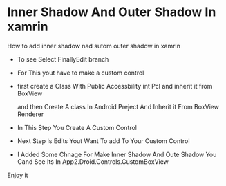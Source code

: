 # Inner Shadow And Outer Shadow In xamrin

How to add inner shadow nad sutom outer shadow in xamrin

* To see Select FinallyEdit branch

* For This yout have to make a custom control

* first create a Class With Public Accessbility int Pcl and inherit it from BoxView

  and then Create A class In Android Preject And Inherit it From BoxView Renderer

* In This Step You Create A Custom Control

* Next Step Is Edits Yout Want To add To Your Custom Control

* I Added Some Chnage For Make Inner Shadow And Oute Shadow You Cand See Its In App2.Droid.Controls.CustomBoxView

Enjoy it
